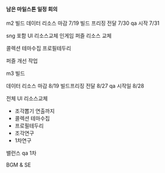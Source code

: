 #### 남은 마일스톤 일정 회의


m2 빌드
데이터 리소스 마감 7/19
빌드 프리징 전달  7/30
qa 시작 7/31


sng 포함 UI 리소스교체
인게임 퍼즐 리소스 교체


콜렉션 테마수집
프로필테두리

퍼즐 개선 작업




m3 빌드

데이터 리소스 마감 8/19
빌드프리징 전달 8/27
qa 시작일 8/28

전체 UI 리소스교체
 - 조각뽑기 연출까지
 - 콜렉션 테마수집
 - 프로필테두리
 - 조각연구
 - 1차연구

밸런스 qa 1차

BGM & SE